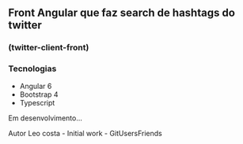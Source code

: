 ## Front Angular que faz search de hashtags do twitter 
### (twitter-client-front)


### Tecnologias

- Angular 6
- Bootstrap 4
- Typescript

Em desenvolvimento...

Autor
Leo costa - Initial work - GitUsersFriends
